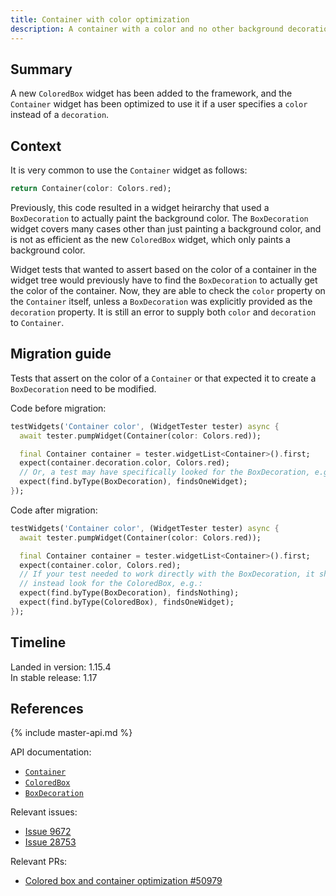 ```yaml
---
title: Container with color optimization
description: A container with a color and no other background decoration no longer builds the same child widgets.
---
```


## Summary

A new `ColoredBox` widget has been added to the framework,
and the `Container` widget has been optimized to use it
if a user specifies a `color` instead of a `decoration`.

## Context

It is very common to use the `Container` widget as follows:

<!-- skip -->
```dart
return Container(color: Colors.red);
```

Previously, this code resulted in a widget heirarchy that used a
`BoxDecoration` to actually paint the background color.
The `BoxDecoration` widget covers many cases other than
just painting a background color,
and is not as efficient as the new `ColoredBox` widget,
which only paints a background color.

Widget tests that wanted to assert based on the color
of a container in the widget tree would previously have
to find the `BoxDecoration` to actually get
the color of the container.
Now, they are able to check the `color` property
on the `Container` itself, unless a `BoxDecoration`
was explicitly provided as the `decoration` property.
It is still an error to supply both `color` and
`decoration` to `Container`.

## Migration guide

Tests that assert on the color of a `Container`
or that expected it to create a
`BoxDecoration` need to be modified.

Code before migration:

<!-- skip -->
```dart
testWidgets('Container color', (WidgetTester tester) async {
  await tester.pumpWidget(Container(color: Colors.red));

  final Container container = tester.widgetList<Container>().first;
  expect(container.decoration.color, Colors.red);
  // Or, a test may have specifically looked for the BoxDecoration, e.g.:
  expect(find.byType(BoxDecoration), findsOneWidget);
});
```

Code after migration:

<!-- skip -->
```dart
testWidgets('Container color', (WidgetTester tester) async {
  await tester.pumpWidget(Container(color: Colors.red));

  final Container container = tester.widgetList<Container>().first;
  expect(container.color, Colors.red);
  // If your test needed to work directly with the BoxDecoration, it should
  // instead look for the ColoredBox, e.g.:
  expect(find.byType(BoxDecoration), findsNothing);
  expect(find.byType(ColoredBox), findsOneWidget);
});
```

## Timeline

Landed in version: 1.15.4<br>
In stable release: 1.17

## References

{% include master-api.md %}

API documentation:
* [`Container`][]
* [`ColoredBox`][]
* [`BoxDecoration`][]

Relevant issues:
* [Issue 9672][]
* [Issue 28753][]

Relevant PRs:
* [Colored box and container optimization #50979][]

[`Container`]: https://master-api.flutter.dev/flutter/widgets/Container-class.html
[`ColoredBox`]: https://master-api.flutter.dev/flutter/widgets/ColoredBox-class.html
[`BoxDecoration`]: https://master-api.flutter.dev/flutter/widgets/BoxDecoration-class.html
[Issue 9672]: {{site.github}}/flutter/flutter/issues/9672
[Issue 28753]: {{site.github}}/flutter/flutter/issues/28753
[Colored box and container optimization #50979]: {{site.github}}/flutter/flutter/pull/50979
